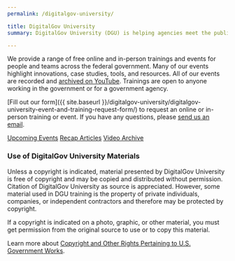 ```yaml
---
permalink: /digitalgov-university/

title: DigitalGov University
summary: DigitalGov University (DGU) is helping agencies meet the public’s 21st century digital expectations by providing a platform for federal agencies to share innovations, offer case-studies, host summits and workshops and connect with each other.

---
```


We provide a range of free online and in-person trainings and events for people and teams across the federal government. Many of our events highlight innovations, case studies, tools, and resources. All of our events are recorded and [archived on YouTube](https://www.youtube.com/c/digitalgov). Trainings are open to anyone working in the government or for a government agency.

[Fill out our form]({{ site.baseurl }}/digitalgov-university/digitalgov-university-event-and-training-request-form/) to request an online or in-person training or event. If you have any questions, please [send us an email](mailto:DigitalGovU@gsa.gov).

<a class="button" href="{{ site.baseurl }}/events/">Upcoming Events</a> <a class="button" href="{{ site.baseurl }}/tag/recap/">Recap Articles</a> <a class="button" href="https://www.youtube.com/c/digitalgov">Video Archive</a>

### Use of DigitalGov University Materials

Unless a copyright is indicated, material presented by DigitalGov University is free of copyright and may be copied and distributed without permission. Citation of DigitalGov University as source is appreciated. However, some material used in DGU training is the property of private individuals, companies, or independent contractors and therefore may be protected by copyright.

If a copyright is indicated on a photo, graphic, or other material, you must get permission from the original source to use or to copy this material.

Learn more about [Copyright and Other Rights Pertaining to U.S. Government Works](http://www.usa.gov/copyright.shtml).
